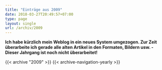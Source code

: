 ```yaml
---
title: "Einträge aus 2009"
date: 2018-03-27T20:49:57+07:00
type: page
layout: single
url: /archiv/2009
---
```


**Ich habe k&uuml;rzlich mein Weblog in ein neues System umgezogen. Zur Zeit &uuml;berarbeite ich gerade alle alten Artikel in den Formaten, Bildern usw. - Dieser Jahrgang ist noch nicht &uuml;berarbeitet!**

{{< archive "2009" >}}
{{< archive-navigation-yearly >}}
